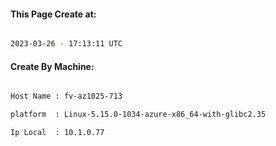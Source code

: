 
   
#### This Page Create at:

```bash

2023-03-26 - 17:13:11 UTC

```

#### Create By Machine:

```bash

Host Name : fv-az1025-713

platform  : Linux-5.15.0-1034-azure-x86_64-with-glibc2.35

Ip Local  : 10.1.0.77

```

